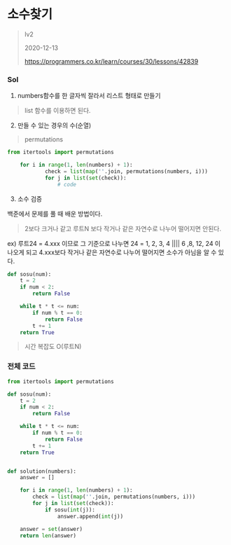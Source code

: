 # 소수찾기
> lv2
>
> 2020-12-13
>
> https://programmers.co.kr/learn/courses/30/lessons/42839

### Sol

1. numbers함수를 한 글자씩 잘라서 리스트 형태로 만들기
> list 함수를 이용하면 된다.
2. 만들 수 있는 경우의 수(순열)
> permutations
```python
from itertools import permutations

    for i in range(1, len(numbers) + 1):
            check = list(map(''.join, permutations(numbers, i)))
            for j in list(set(check)):
                # code
```
3. 소수 검증

백준에서 문제를 풀 때 배운 방법이다. 
> 2보다 크거나 같고 루트N 보다 작거나 같은 자연수로 나누어 떨어지면 안된다.
 
 ex) 루트24 = 4.xxx 이므로 그 기준으로 나누면 24 = 1, 2, 3, 4 |||| 6 ,8, 12, 24 이 나오게 되고
4.xxx보다 작거나 같은 자연수로 나누어 떨어지면 소수가 아님을 알 수 있다.
```python
def sosu(num):
    t = 2
    if num < 2:
        return False

    while t * t <= num:
        if num % t == 0:
            return False
        t += 1
    return True
```
> 시간 복잡도 O(루트N)


### 전체 코드
```python
from itertools import permutations

def sosu(num):
    t = 2
    if num < 2:
        return False

    while t * t <= num:
        if num % t == 0:
            return False
        t += 1
    return True


def solution(numbers):
    answer = []

    for i in range(1, len(numbers) + 1):
        check = list(map(''.join, permutations(numbers, i)))
        for j in list(set(check)):
            if sosu(int(j)):
                answer.append(int(j))

    answer = set(answer)
    return len(answer)
```

